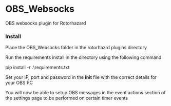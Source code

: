 # OBS_Websocks
 OBS websocks plugin for Rotorhazard
 
 ### Install
 
Place the OBS_Websocks folder in the rotorhazrd plugins directory
 
Run the requirements install in the directory using the following command
 
pip install -r .\requirements.txt
 
Set your IP, port and password in the __init__ file with the correct details for your OBS PC

You will now be able to setup OBS messages in the event actions section of the settings page to be performed on certain timer events 
